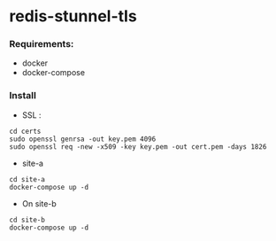 # redis-stunnel-tls

### Requirements:
* docker
* docker-compose


### Install

* SSL :
```
cd certs
sudo openssl genrsa -out key.pem 4096
sudo openssl req -new -x509 -key key.pem -out cert.pem -days 1826
```

* site-a
```
cd site-a
docker-compose up -d
```

* On site-b
```
cd site-b
docker-compose up -d
```
